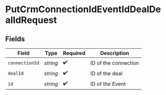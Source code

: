 # PutCrmConnectionIdEventIdDealDealIdRequest


## Fields

| Field                | Type                 | Required             | Description          |
| -------------------- | -------------------- | -------------------- | -------------------- |
| `connectionId`       | *string*             | :heavy_check_mark:   | ID of the connection |
| `dealId`             | *string*             | :heavy_check_mark:   | ID of the deal       |
| `id`                 | *string*             | :heavy_check_mark:   | ID of the Event      |
